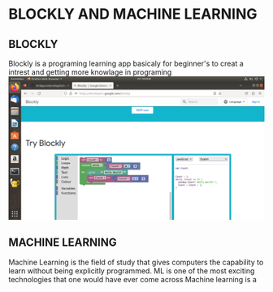 # BLOCKLY AND MACHINE LEARNING
## BLOCKLY
Blockly is a programing learning app basicaly for beginner's to creat a intrest and getting more knowlage in programing 
 ![image](https://github.com/kpr22102210/10-Days-internship/blob/main/img/Screenshot%20from%202023-05-12%2010-34-11.png)
 
 ## MACHINE LEARNING
 Machine Learning is the field of study that gives computers the capability to learn without being explicitly programmed. ML is one of the most exciting technologies that one would have ever come across
 Machine learning is a 
 
 
